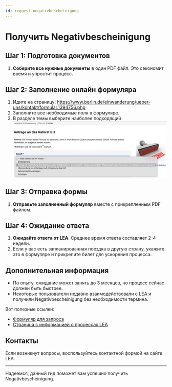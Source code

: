 ```yaml
---
id: request-negativbescheinigung
---
```


# Получить Negativbescheinigung

## Шаг 1: Подготовка документов

1. **Соберите все нужные документы** в один PDF файл. Это сэкономит время и упростит процесс.

## Шаг 2: Заполнение онлайн формуляра

1. Идите на страницу: <https://www.berlin.de/einwanderung/ueber-uns/kontakt/formular.1394756.php>
2. Заполните все необходимые поля в формуляре.
3. В разделе темы выберите наиболее подходящий ![вариант](../images/request-negativbescheinigung.jpg)


## Шаг 3: Отправка формы

1. **Отправьте заполненный формуляр** вместе с прикрепленным PDF файлом.

## Шаг 4: Ожидание ответа

1. **Ожидайте ответа от LEA**. Среднее время ответа составляет 2-4 недели.
2. Если у вас есть запланированная поездка в другую страну, укажите это в формуляре и прикрепите билет для ускорения процесса.

## Дополнительная информация

- По опыту, ожидание может занять до 3 месяцев, но процесс сейчас должен быть быстрее.
- Некоторые пользователи недавно взаимодействовали с LEA и получили Negativbescheinigung без необходимости термина.

Вот полезные ссылки:
- [Формуляр для запроса](https://www.berlin.de/einwanderung/ueber-uns/kontakt/formular.1394756.php)
- [Страница с информацией о процессах LEA](https://www.berlin.de/einwanderung/einbuergerung/)

## Контакты

Если возникнут вопросы, воспользуйтесь контактной формой на сайте LEA.

---

Надеемся, данный гид поможет вам успешно получить Negativbescheinigung.
